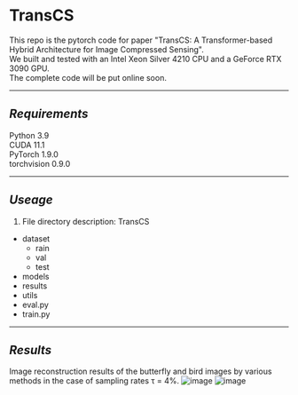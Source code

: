 # TransCS
This repo is the pytorch code for paper "TransCS: A Transformer-based Hybrid Architecture for Image Compressed Sensing".  
We built and tested with an Intel Xeon Silver 4210 CPU and a GeForce RTX 3090 GPU.  
The complete code will be put online soon.
****
## _Requirements_
Python 3.9  
CUDA 11.1  
PyTorch 1.9.0  
torchvision 0.9.0  
****
## _Useage_
1. File directory description:
  TransCS
  * dataset
    * rain
    * val
    * test
  * models
  * results
  * utils
  * eval.py
  * train.py
****
## _Results_
Image reconstruction results of the butterfly and bird images by various methods in the case of sampling rates τ = 4%.
![image](https://github.com/myheuf/TransCS/blob/master/imgs/butterfly.png)
![image](https://github.com/myheuf/TransCS/blob/master/imgs/bird.png)

